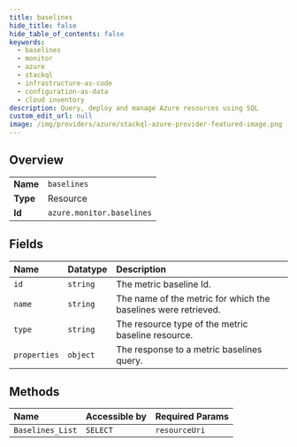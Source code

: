 ```yaml
---
title: baselines
hide_title: false
hide_table_of_contents: false
keywords:
  - baselines
  - monitor
  - azure    
  - stackql
  - infrastructure-as-code
  - configuration-as-data
  - cloud inventory
description: Query, deploy and manage Azure resources using SQL
custom_edit_url: null
image: /img/providers/azure/stackql-azure-provider-featured-image.png
---
```

  
    

## Overview
<table><tbody>
<tr><td><b>Name</b></td><td><code>baselines</code></td></tr>
<tr><td><b>Type</b></td><td>Resource</td></tr>
<tr><td><b>Id</b></td><td><code>azure.monitor.baselines</code></td></tr>
</tbody></table>

## Fields
| Name | Datatype | Description |
|:-----|:---------|:------------|
| `id` | `string` | The metric baseline Id. |
| `name` | `string` | The name of the metric for which the baselines were retrieved. |
| `type` | `string` | The resource type of the metric baseline resource. |
| `properties` | `object` | The response to a metric baselines query. |
## Methods
| Name | Accessible by | Required Params |
|:-----|:--------------|:----------------|
| `Baselines_List` | `SELECT` | `resourceUri` |
